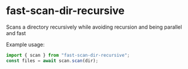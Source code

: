# fast-scan-dir-recursive
Scans a directory recursively while avoiding recursion and being parallel and fast

Example usage:
```typescript
import { scan } from "fast-scan-dir-recursive";
const files = await scan.scan(dir); 
```
